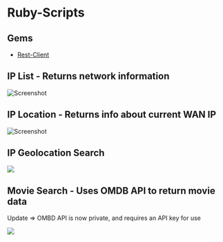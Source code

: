 # Ruby-Scripts

## Gems

* [Rest-Client](https://rubygems.org/gems/rest-client)

## IP List - Returns network information
![Screenshot](http://i.imgur.com/TNVpLNr.png)

## IP Location - Returns info about current WAN IP
![Screenshot](http://i.imgur.com/C7YdZaF.png)

## IP Geolocation Search
![](https://media.giphy.com/media/l1BgSVMNupjCWKXqo/giphy.gif)

## Movie Search - Uses OMDB API to return movie data
 Update => OMBD API is now private, and requires an API key for use

![](https://media.giphy.com/media/xUPGcxoW2iL5y3R4c0/giphy.gif)
